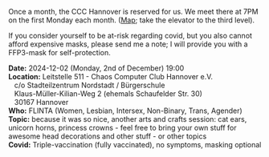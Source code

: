 Once a month, the CCC Hannover is reserved for us. We meet there at 7PM on the first Monday each month.
([Map](https://www.openstreetmap.org/way/28166185#map=19/52.38811/9.71793); take the elevator to the third level).

If you consider yourself to be at-risk regarding covid, but you also cannot afford expensive masks,
please send me a note; I will provide you with a FFP3-mask for self-protection. 

<div class="box" markdown="1">
<strong>Date:</strong> 2024-12-02 (Monday, 2nd of December) 19:00
<br><strong>Location:</strong> Leitstelle 511 - Chaos Computer Club Hannover e.V.
    <br>&nbsp;&nbsp; c/o Stadteilzentrum Nordstadt / Bürgerschule
    <br>&nbsp;&nbsp; Klaus-Müller-Kilian-Weg 2 (ehemals Schaufelder Str. 30)
    <br>&nbsp;&nbsp; 30167 Hannover 
<br><strong>Who:</strong>  FLINTA (Women, Lesbian, Intersex, Non-Binary, Trans, Agender)
<br><strong>Topic:</strong> because it was so nice, another arts and crafts session: cat ears, unicorn horns, princess crowns - feel free to bring your own stuff for awesome head decorations and other stuff - or other topics
<br><strong>Covid:</strong> Triple-vaccination (fully vaccinated), no symptoms, masking optional 
</div>
